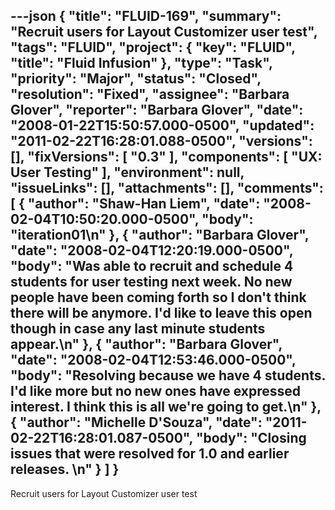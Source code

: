 ---json
{
  "title": "FLUID-169",
  "summary": "Recruit users for Layout Customizer user test",
  "tags": "FLUID",
  "project": {
    "key": "FLUID",
    "title": "Fluid Infusion"
  },
  "type": "Task",
  "priority": "Major",
  "status": "Closed",
  "resolution": "Fixed",
  "assignee": "Barbara Glover",
  "reporter": "Barbara Glover",
  "date": "2008-01-22T15:50:57.000-0500",
  "updated": "2011-02-22T16:28:01.088-0500",
  "versions": [],
  "fixVersions": [
    "0.3"
  ],
  "components": [
    "UX: User Testing"
  ],
  "environment": null,
  "issueLinks": [],
  "attachments": [],
  "comments": [
    {
      "author": "Shaw-Han Liem",
      "date": "2008-02-04T10:50:20.000-0500",
      "body": "iteration01\n"
    },
    {
      "author": "Barbara Glover",
      "date": "2008-02-04T12:20:19.000-0500",
      "body": "Was able to recruit and schedule 4 students for user testing next week.  No new people have been coming forth so I don't think there will be anymore.  I'd like to leave this open though in case any last minute students appear.\n"
    },
    {
      "author": "Barbara Glover",
      "date": "2008-02-04T12:53:46.000-0500",
      "body": "Resolving because we have 4 students.  I'd like more but no new ones have expressed interest.  I think this is all we're going to get.\n"
    },
    {
      "author": "Michelle D'Souza",
      "date": "2011-02-22T16:28:01.087-0500",
      "body": "Closing issues that were resolved for 1.0 and earlier releases.&#x20;\n"
    }
  ]
}
---
Recruit users for Layout Customizer user test

        